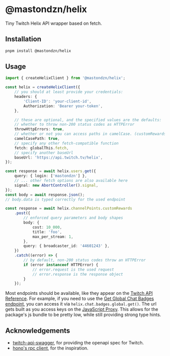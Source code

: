 # @mastondzn/helix

Tiny Twitch Helix API wrapper based on fetch.

## Installation

```sh
pnpm install @mastondzn/helix
```

## Usage

```ts
import { createHelixClient } from '@mastondzn/helix';

const helix = createHelixClient({
    // you should at least provide your credentials:
    headers: {
        'Client-ID': 'your-client-id',
        Authorization: 'Bearer your-token',
    },

    // these are optional, and the specified values are the defaults:
    // whether to throw non-200 status codes as HTTPError
    throwHttpErrors: true,
    // whether or not you can access paths in camelCase. (customRewards instead of custom_rewards)
    camelCasePath: true,
    // specify any other fetch-compatible function
    fetch: globalThis.fetch,
    // specify another baseUrl
    baseUrl: 'https://api.twitch.tv/helix',
});

const response = await helix.users.get({
    query: { login: ['mastondzn'] },
    // ... other fetch options are also available here
    signal: new AbortController().signal,
});
const body = await response.json();
// body.data is typed correctly for the used endpoint

const response = await helix.channelPoints.customRewards
    .post({
        // enforced query parameters and body shapes
        body: {
            cost: 10_000,
            title: 'foo',
            max_per_stream: 1,
        },
        query: { broadcaster_id: '44601243' },
    })
    .catch((error) => {
        // by default, non-200 status codes throw an HTTPError
        if (error instanceof HTTPError) {
            // error.request is the used request
            // error.response is the response object
        }
    });
```

Most endpoints should be available, like they appear on the [Twitch API Reference](https://dev.twitch.tv/docs/api/reference).
For example, if you need to use the [Get Global Chat Badges endpoint](https://dev.twitch.tv/docs/api/reference/#get-global-chat-badges), you can access it via `helix.chat.badges.global.get()`.
The url gets built as you access keys on the [JavaScript Proxy](https://developer.mozilla.org/en-US/docs/Web/JavaScript/Reference/Global_Objects/Proxy).
This allows for the package's js bundle to be pretty low, while still providing strong type hints.

## Acknowledgements

- [twitch-api-swagger](https://github.com/DmitryScaletta/twitch-api-swagger), for providing the openapi spec for Twitch.
- [hono's rpc client](https://hono.dev/docs/guides/rpc#client), for the inspiration.
